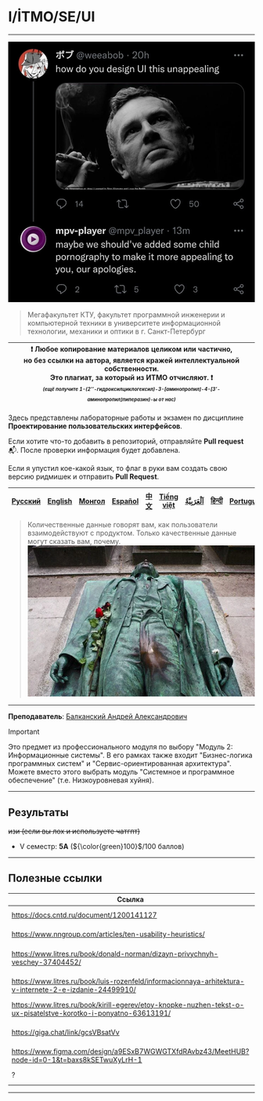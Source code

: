# I/İTMO/SE/UI

---

![MPV being based](/img/memes/what-happened-to-mpv-v0-iml5i7mqd14b1.jpg)

> Мегафакультет КТУ, факультет программной инженерии и компьютерной техники в университете информационной технологии, механики и оптики в г. Санкт-Петербург

| :exclamation: <b>Любое копирование материалов целиком или частично,<br>но без ссылки на автора, является кражей интеллектуальной собственности.<br>Это плагиат, за который из ИТМО отчисляют.</b> :exclamation:<br><sub><sup><i>(ещё получите 1-(2’’-гидроксилциклогексил)-3-[аминопропил]-4-[3’-аминопропил]пиперазин)-ы от нас)</sup></sub></b> |
|---------------------------------------------------------------------------------------------------------------------------------------------------------------------------------------------------------------------------------------------------------------------------------------------------------------------------------------------------|

Здесь представлены лабораторные работы и экзамен по дисциплине **Проектирование пользовательских интерфейсов**.

Если хотите что-то добавить в репозиторий, отправляйте **Pull request** :mailbox_with_mail:. После проверки информация будет добавлена.

Если я упустил кое-какой язык, то флаг в руки вам создать свою версию ридмишек и отправить **Pull Request**.

| [<strong>Русский</strong>](https://github.com/XVIIStarPlatinum/itmo/blob/master/Software%20Engineering/UI%20Design/README.md) | [<strong>English</strong>](https://github.com/XVIIStarPlatinum/itmo/blob/master/Software%20Engineering/UI%20Design/.docs/README_EN.md) | [<strong>Монгол</strong>](https://github.com/XVIIStarPlatinum/itmo/blob/master/Software%20Engineering/UI%20Design/.docs/README_MN.md) | [<strong>Español</strong>](https://github.com/XVIIStarPlatinum/itmo/blob/master/Software%20Engineering/UI%20Design/.docs/README_ES.md) | [<strong>中文</strong>](https://github.com/XVIIStarPlatinum/itmo/blob/master/Software%20Engineering/UI%20Design/.docs/README_CN.md) | [<strong>Tiếng việt</strong>](https://github.com/XVIIStarPlatinum/itmo/blob/master/Software%20Engineering/UI%20Design/.docs/README_VN.md) | [<strong><p dir="rtl" lang="ar">اَلْعَرَبِيَّةُ</p></strong>](https://github.com/XVIIStarPlatinum/itmo/blob/master/Software%20Engineering/UI%20Design/.docs/README_AR.md) | [<strong>हिन्दी</strong>](https://github.com/XVIIStarPlatinum/itmo/blob/master/Software%20Engineering/UI%20Design/.docs/README_IN.md) | [<strong>Português</strong>](https://github.com/XVIIStarPlatinum/itmo/blob/master/Software%20Engineering/UI%20Design/.docs/README_PT.md) |
|-------------------------------------------------------------------------------------------------------------------------------|----------------------------------------------------------------------------------------------------------------------------------------|---------------------------------------------------------------------------------------------------------------------------------------|----------------------------------------------------------------------------------------------------------------------------------------|-----------------------------------------------------------------------------------------------------------------------------------|-------------------------------------------------------------------------------------------------------------------------------------------|---------------------------------------------------------------------------------------------------------------------------------------------------------------------------|---------------------------------------------------------------------------------------------------------------------------------------|------------------------------------------------------------------------------------------------------------------------------------------|

> Количественные данные говорят вам, как пользователи взаимодействуют с продуктом. Только качественные данные могут сказать вам, почему.\
> ![lol](/img/memes/m1eo9wpt1ys61.jpg)
---

**Преподаватель**: [Балканский Андрей Александрович](https://my.itmo.ru/persons/119887)

> [!IMPORTANT]
> Это предмет из профессионального модуля по выбору "Модуль 2: Информационные системы". В его рамках также входит "Бизнес-логика программных систем" и "Сервис-ориентированная архитектура".\
> Можете вместо этого выбрать модуль "Системное и программное обеспечение" (т.е. Низкоуровневая хуйня).

---

## Результаты
<s>изи (если вы лох и используете чатгпт)</s>
- V семестр: **5A** (${\color{green}100}$/100 баллов)

---

## Полезные ссылки <a name="links"></a>
| Ссылка                                                                                                          | Описание                                 |
|-----------------------------------------------------------------------------------------------------------------|------------------------------------------|
| https://docs.cntd.ru/document/1200141127                                                                        | Основной документ курса                  |
| https://www.nngroup.com/articles/ten-usability-heuristics/                                                      | Эвристики Нильсена                       |
| https://www.litres.ru/book/donald-norman/dizayn-privychnyh-veschey-37404452/                                    | "Дизайн привычных вещей"                 |
| https://www.litres.ru/book/luis-rozenfeld/informacionnaya-arhitektura-v-internete-2-e-izdanie-24499910/         | "Информационная архитектура в Интернете" |
| https://www.litres.ru/book/kirill-egerev/etoy-knopke-nuzhen-tekst-o-ux-pisatelstve-korotko-i-ponyatno-63613191/ | UX-писательство                          |
| https://giga.chat/link/gcsVBsatVv                                                                               | Статья про UI на мобильное устройство    |
| https://www.figma.com/design/a9ESxB7WGWGTXfdRAvbz43/MeetHUB?node-id=0-1&t=baxs8kSETwuXyLrH-1                    | Наш прототип                             |
| ?                                                                                                               | Неокончательный список                   |

---
